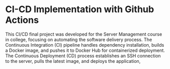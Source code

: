 # CI-CD Implementation with Github Actions

This CI/CD final project was developed for the Server Management course in college, focusing on automating the software delivery process. The Continuous Integration (CI) pipeline handles dependency installation, builds a Docker image, and pushes it to Docker Hub for containerized deployment. The Continuous Deployment (CD) process establishes an SSH connection to the server, pulls the latest image, and deploys the application,

